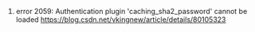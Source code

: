 1. error 2059: Authentication plugin 'caching_sha2_password' cannot be loaded
https://blog.csdn.net/vkingnew/article/details/80105323
